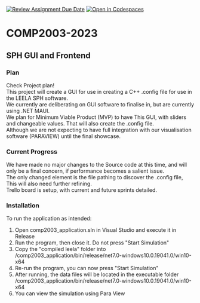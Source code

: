 [![Review Assignment Due Date](https://classroom.github.com/assets/deadline-readme-button-24ddc0f5d75046c5622901739e7c5dd533143b0c8e959d652212380cedb1ea36.svg)](https://classroom.github.com/a/ECYGsiHh)
[![Open in Codespaces](https://classroom.github.com/assets/launch-codespace-7f7980b617ed060a017424585567c406b6ee15c891e84e1186181d67ecf80aa0.svg)](https://classroom.github.com/open-in-codespaces?assignment_repo_id=12485467)
# COMP2003-2023
## SPH GUI and Frontend

### Plan
Check Project plan! <br>
This project will create a GUI for use in creating a C++ .config file for use in the LEELA SPH software.  
We currently are deliberating on GUI software to finalise in, but are currently using .NET MAUI.  
We plan for Minimum Viable Product (MVP) to have This GUI, with sliders and changeable values. That will also create the .config file.  
Although we are not expecting to have full integration with our visualisation software (PARAVIEW) until the final showcase.  

### Current Progress
We have made no major changes to the Source code at this time, and will only be a final concern, if performance becomes a salient issue.   
The only changed element is the file pathing to discover the .config file, This will also need further refining.  
Trello board is setup, with current and future sprints detailed.  


### Installation
To run the application as intended:

1. Open comp2003_application.sln in Visual Studio and execute it in Release  
2. Run the program, then close it. Do not press "Start Simulation"  
3. Copy the "compiled leela" folder into /comp2003_application/bin/release/net7.0-windows10.0.19041.0/win10-x64  
4. Re-run the program, you can now press "Start Simulation"  
5. After running, the data files will be located in the executable folder /comp2003_application/bin/release/net7.0-windows10.0.19041.0/win10-x64
6. You can view the simulation using Para View
